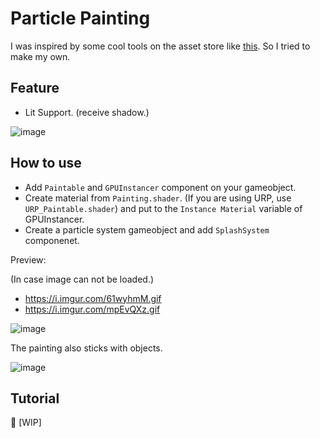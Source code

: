 # Particle Painting

I was inspired by some cool tools on the asset store like [this](https://assetstore.unity.com/packages/tools/particles-effects/ink-painter-86210#content). So I tried to make my own.

## Feature

- Lit Support. (receive shadow.)

![image](https://i.imgur.com/7HATenW.png)


## How to use

- Add `Paintable` and `GPUInstancer` component on your gameobject.
- Create material from `Painting.shader`. (If you are using URP, use `URP_Paintable.shader`) and put to the `Instance Material` variable of GPUInstancer.
- Create a particle system gameobject and add `SplashSystem` componenet.

Preview:

(In case image can not be loaded.)
- https://i.imgur.com/61wyhmM.gif
- https://i.imgur.com/mpEvQXz.gif

![image](https://i.imgur.com/61wyhmM.gif)


The painting also sticks with objects.

![image](https://i.imgur.com/mpEvQXz.gif)

## Tutorial
🚧 [WIP]

